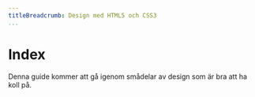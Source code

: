 ```yaml
---
titleBreadcrumb: Design med HTML5 och CSS3
...
```

Index
===============================

Denna guide kommer att gå igenom smådelar av design som är bra att ha koll på.

